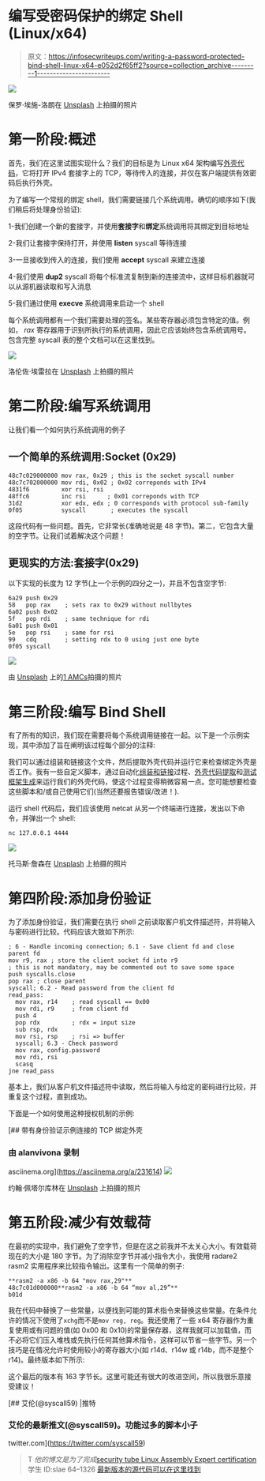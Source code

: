 # 编写受密码保护的绑定 Shell (Linux/x64)

> 原文：<https://infosecwriteups.com/writing-a-password-protected-bind-shell-linux-x64-e052d2f65ff2?source=collection_archive---------1----------------------->

![](img/065ce2e0301d2ed5ae68979f21abe9b5.png)

保罗·埃施-洛朗在 [Unsplash](https://unsplash.com?utm_source=medium&utm_medium=referral) 上拍摄的照片

# 第一阶段:概述

首先，我们在这里试图实现什么？我们的目标是为 Linux x64 架构编写[外壳代码](https://en.wikipedia.org/wiki/Shellcode)，它将打开 IPv4 套接字上的 TCP，等待传入的连接，并仅在客户端提供有效密码后执行外壳。

为了编写一个常规的绑定 shell，我们需要链接几个系统调用。确切的顺序如下(我们稍后将处理身份验证):

1-我们创建一个新的套接字，并使用**套接字**和**绑定**系统调用将其绑定到目标地址

2-我们让套接字保持打开，并使用 **listen** syscall 等待连接

3-一旦接收到传入的连接，我们使用 **accept** syscall 来建立连接

4-我们使用 **dup2** syscall 将每个标准流复制到新的连接流中，这样目标机器就可以从源机器读取和写入消息

5-我们通过使用 **execve** 系统调用来启动一个 shell

每个系统调用都有一个我们需要处理的签名。某些寄存器必须包含特定的值。例如， *rax* 寄存器用于识别所执行的系统调用，因此它应该始终包含系统调用号。包含完整 syscall 表的整个文档可以在这里找到。

![](img/f880f1e951de72ecdfce9ace058ce62b.png)

洛伦佐·埃雷拉在 [Unsplash](https://unsplash.com?utm_source=medium&utm_medium=referral) 上拍摄的照片

# 第二阶段:编写系统调用

让我们看一个如何执行系统调用的例子

## 一个简单的系统调用:Socket (0x29)

```
48c7c029000000 mov rax, 0x29 ; this is the socket syscall number
48c7c702000000 mov rdi, 0x02 ; 0x02 correponds with IPv4
4831f6         xor rsi, rsi
48ffc6         inc rsi      ; 0x01 correponds with TCP
31d2           xor edx, edx ; 0 corresponds with protocol sub-family
0f05           syscall       ; executes the syscall
```

这段代码有一些问题。首先，它非常长(准确地说是 48 字节)。第二，它包含大量的空字节。让我们试着解决这个问题！

## 更现实的方法:套接字(0x29)

以下实现的长度为 12 字节(上一个示例的四分之一)，并且不包含空字节:

```
6a29 push 0x29
58   pop rax    ; sets rax to 0x29 without nullbytes
6a02 push 0x02
5f   pop rdi    ; same technique for rdi
6a01 push 0x01
5e   pop rsi    ; same for rsi
99   cdq        ; setting rdx to 0 using just one byte
0f05 syscall
```

![](img/8ebaacdf3a0e3fda6069ce6e13a64014.png)

由 [Unsplash](https://unsplash.com?utm_source=medium&utm_medium=referral) 上的[1 AMCs](https://unsplash.com/@1amfcs?utm_source=medium&utm_medium=referral)拍摄的照片

# 第三阶段:编写 Bind Shell

有了所有的知识，我们现在需要将每个系统调用链接在一起。以下是一个示例实现，其中添加了旨在阐明该过程每个部分的注释:

我们可以通过组装和链接这个文件，然后提取外壳代码并运行它来检查绑定外壳是否工作。我有一些自定义脚本，通过自动化[组装和链接](https://github.com/alanvivona/pwnshop/blob/master/utils/asm-and-link)过程、[外壳代码提取](https://github.com/alanvivona/pwnshop/blob/master/utils/obj2shellcode)和[测试框架生成](https://github.com/alanvivona/pwnshop/blob/master/utils/gen-shellcode-test)来运行我们的外壳代码，使这个过程变得稍微容易一点。您可能想要检查这些脚本和/或自己使用它们(当然还要报告错误/改进！).

运行 shell 代码后，我们应该使用 netcat 从另一个终端进行连接，发出以下命令，并弹出一个 shell:

```
nc 127.0.0.1 4444
```

![](img/81df5790a61cee063954d3709ec364c4.png)

托马斯·詹森在 [Unsplash](https://unsplash.com?utm_source=medium&utm_medium=referral) 上拍摄的照片

# 第四阶段:添加身份验证

为了添加身份验证，我们需要在执行 shell 之前读取客户机文件描述符，并将输入与密码进行比较。代码应该大致如下所示:

```
; 6 - Handle incoming connection; 6.1 - Save client fd and close parent fd
mov r9, rax ; store the client socket fd into r9
; this is not mandatory, may be commented out to save some space
push syscalls.close
pop rax ; close parent
syscall; 6.2 - Read password from the client fd
read_pass:
  mov rax, r14    ; read syscall == 0x00
  mov rdi, r9     ; from client fd
  push 4
  pop rdx         ; rdx = input size
  sub rsp, rdx
  mov rsi, rsp    ; rsi => buffer
  syscall; 6.3 - Check password
  mov rax, config.password
  mov rdi, rsi
  scasq
jne read_pass
```

基本上，我们从客户机文件描述符中读取，然后将输入与给定的密码进行比较，并重复这个过程，直到成功。

下面是一个如何使用这种授权机制的示例:

[](https://asciinema.org/a/231614) [## 带有身份验证示例连接的 TCP 绑定外壳

### 由 alanvivona 录制

asciinema.org](https://asciinema.org/a/231614) ![](img/a57b3f8282c37ab7a403a66bc7609d43.png)

约翰·佩塔尔库林在 [Unsplash](https://unsplash.com?utm_source=medium&utm_medium=referral) 上拍摄的照片

# 第五阶段:减少有效载荷

在最初的实现中，我们避免了空字节，但是在这之前我并不太关心大小。有效载荷现在的大小是 180 字节。为了消除空字节并减小指令大小，我使用 radare2 rasm2 实用程序来比较指令输出。这里有一个简单的例子:

```
**rasm2 -a x86 -b 64 "mov rax,29"**
48c7c01d000000**rasm2 -a x86 -b 64 “mov al,29”**
b01d
```

我在代码中替换了一些常量，以便找到可能的算术指令来替换这些常量。在条件允许的情况下使用了`xchg`而不是`mov reg, reg`。我还使用了一些 x64 寄存器作为重复使用或有问题的值(如 0x00 和 0x10)的常量保存器，这样我就可以加载值，而不必将它们压入堆栈或先执行任何其他算术指令，这样可以节省一些字节。另一个技巧是在情况允许时使用较小的寄存器大小(如 r14d、r14w 或 r14b，而不是整个 r14)。最终版本如下所示:

这个最后的版本有 163 字节长。这里可能还有很大的改进空间，所以我很乐意接受建议！

[](https://twitter.com/syscall59) [## 艾伦(@syscall59) |推特

### 艾伦的最新推文(@syscall59)。功能过多的脚本小子

twitter.com](https://twitter.com/syscall59) 

> T *他的博文是为了完成*[security tube Linux Assembly Expert certification](https://www.pentesteracademy.com/course?id=7)
> 学生 ID:slae 64–1326
> [最新版本的源代码可以在这里找到](https://github.com/alanvivona/pwnshop/blob/master/src/0x0D-SLAE64-1-tcp-bind-shell-auth/tcp-bind-shell-auth-smaller.nasm)